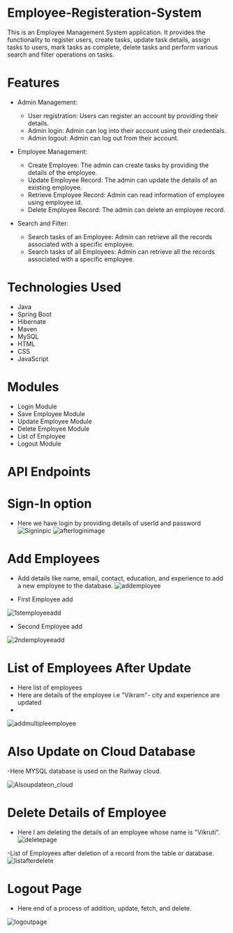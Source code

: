 # Employee-Registeration-System

This is an Employee Management System application. It provides the functionality to register users, create tasks, update task details, assign tasks to users, mark 
tasks as complete, delete tasks and perform various search and filter operations on tasks.

# Features

  - Admin Management:

    - User registration: Users can register an account by providing their details.
    - Admin login: Admin can log into their account using their credentials.
    - Admin logout: Admin can log out from their account.

  - Employee Management:

    - Create Employee: The admin can create tasks by providing the details of the employee.
    - Update Employee Record: The admin can update the details of an existing employee.
    - Retrieve Employee Record: Admin can read information of employee using employee id.
    - Delete Employee Record: The admin can delete an employee record.

  - Search and Filter:

    - Search tasks of an Employee: Admin can retrieve all the records associated with a specific employee.
    - Search tasks of all Employees: Admin can retrieve all the records associated with a specific employee.


# Technologies Used
  - Java
  - Spring Boot
  - Hibernate
  - Maven
  - MySQL
  - HTML
  - CSS
  - JavaScript

# Modules

- Login Module
- Save Employee Module
- Update Employee Module
- Delete Employee Module
- List of Employee
- Logout Module

# API Endpoints

# Sign-In option

  - Here we have login by providing details of userId and password
![Signinpic](https://github.com/vikram0976/Employee-Registeration-System/assets/103572468/8bd17410-6136-45cb-96db-04cdb575c229)
![afterloginimage](https://github.com/vikram0976/Employee-Registeration-System/assets/103572468/6c2e8494-7e38-40f2-84de-903d0997c91e)

# Add Employees

- Add details like name, email, contact, education, and experience to add a new employee to the database.
![addemployee](https://github.com/vikram0976/Employee-Registeration-System/assets/103572468/b8a64301-312e-4431-b40b-b3fe6a54f331)

- First Employee add

![1stemployeeadd](https://github.com/vikram0976/Employee-Registeration-System/assets/103572468/95857571-113f-418f-962a-e8fcaa649e4d)

- Second Employee add
  
![2ndemployeeadd](https://github.com/vikram0976/Employee-Registeration-System/assets/103572468/74c052be-e1b2-442b-88cd-afc59ad6adbf)

# List of Employees After Update
- Here list of employees
- Here are details of the employee i.e "Vikram"- city and experience are updated
- 
![addmultipleemployee](https://github.com/vikram0976/Employee-Registeration-System/assets/103572468/5e6ce039-9eee-471f-ba55-39c4e1cf077f)


# Also Update on Cloud Database

-Here MYSQL database is used on the Railway cloud.

![Alsoupdateon_cloud](https://github.com/vikram0976/Employee-Registeration-System/assets/103572468/c9883c03-4ca3-4ade-b03b-b3679d6c1799)

# Delete Details of Employee

- Here I am deleting the details of an employee whose name is "Vikruti".
![deletepage](https://github.com/vikram0976/Employee-Registeration-System/assets/103572468/18f0324d-a517-41a0-a259-1788b49569cb)

-List of Employees after deletion of a record from the table or database.
![listafterdelete](https://github.com/vikram0976/Employee-Registeration-System/assets/103572468/7ec86fc7-2583-4381-86e3-fa2255e096da)

# Logout Page

- Here end of a process of addition, update, fetch, and delete.

![logoutpage](https://github.com/vikram0976/Employee-Registeration-System/assets/103572468/0a6e52e6-a592-47c0-bfbe-931af54d9d87)



